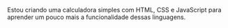 Estou criando uma calculadora simples com HTML, CSS e JavaScript para aprender um pouco mais a funcionalidade dessas
 linguagens.